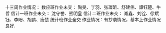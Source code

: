 十三周作业情况：
数应班作业未交：
陶昊、丁羽、张璨昕、舒建伟、譚钰楚、牛哲
信计一班作业未交：
沈守誉、熊明皇
信计二班作业未交：
肖鑫、刘铨、徐斌钰、李盼、胡鹏、唐楚
统计班作业全交
作业情况：有抄袭情况，基本上作业情况良好.
